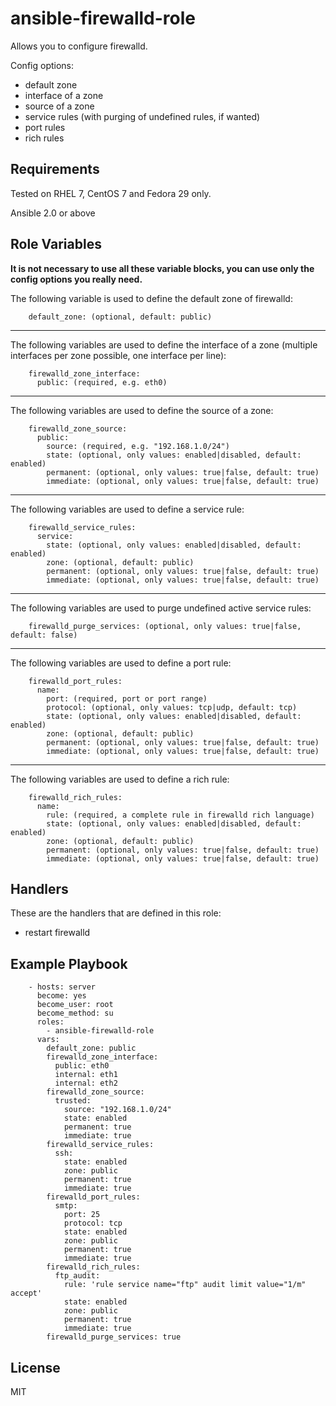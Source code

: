 ansible-firewalld-role
=========

Allows you to configure firewalld.

Config options:
* default zone
* interface of a zone
* source of a zone
* service rules (with purging of undefined rules, if wanted)
* port rules
* rich rules

Requirements
------------

Tested on RHEL 7, CentOS 7 and Fedora 29 only.

Ansible 2.0 or above

Role Variables
--------------
**It is not necessary to use all these variable blocks, you can use only the config options you really need.**


The following variable is used to define the default zone of firewalld:

```
    default_zone: (optional, default: public)
```

---

The following variables are used to define the interface of a zone (multiple interfaces per zone possible, one interface per line):

```
    firewalld_zone_interface:
      public: (required, e.g. eth0)
```

---

The following variables are used to define the source of a zone:

```
    firewalld_zone_source:
      public:
        source: (required, e.g. "192.168.1.0/24")
        state: (optional, only values: enabled|disabled, default: enabled)
        permanent: (optional, only values: true|false, default: true)
        immediate: (optional, only values: true|false, default: true)
```

---

The following variables are used to define a service rule:

```
    firewalld_service_rules:
      service:
        state: (optional, only values: enabled|disabled, default: enabled)
        zone: (optional, default: public)
        permanent: (optional, only values: true|false, default: true)
        immediate: (optional, only values: true|false, default: true)
```

---

The following variables are used to purge undefined active service rules:

```
    firewalld_purge_services: (optional, only values: true|false, default: false)
```

---

The following variables are used to define a port rule:

```
    firewalld_port_rules:
      name:
        port: (required, port or port range)
        protocol: (optional, only values: tcp|udp, default: tcp)
        state: (optional, only values: enabled|disabled, default: enabled)
        zone: (optional, default: public)
        permanent: (optional, only values: true|false, default: true)
        immediate: (optional, only values: true|false, default: true)
```

---

The following variables are used to define a rich rule:

```
    firewalld_rich_rules: 
      name:
        rule: (required, a complete rule in firewalld rich language)
        state: (optional, only values: enabled|disabled, default: enabled)
        zone: (optional, default: public)
        permanent: (optional, only values: true|false, default: true)
        immediate: (optional, only values: true|false, default: true)
```

Handlers
--------

These are the handlers that are defined in this role:

* restart firewalld

Example Playbook
----------------

```
    - hosts: server
      become: yes
      become_user: root
      become_method: su
      roles:
        - ansible-firewalld-role
      vars:
        default_zone: public
        firewalld_zone_interface:
          public: eth0
          internal: eth1
          internal: eth2
        firewalld_zone_source:
          trusted:
            source: "192.168.1.0/24"
            state: enabled
            permanent: true
            immediate: true
        firewalld_service_rules:
          ssh:
            state: enabled
            zone: public
            permanent: true
            immediate: true
        firewalld_port_rules:
          smtp:
            port: 25
            protocol: tcp
            state: enabled
            zone: public
            permanent: true
            immediate: true
        firewalld_rich_rules:
          ftp_audit:
            rule: 'rule service name="ftp" audit limit value="1/m" accept'
            state: enabled
            zone: public
            permanent: true
            immediate: true
        firewalld_purge_services: true
```

License
-------

MIT
